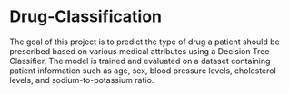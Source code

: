 # Drug-Classification
The goal of this project is to predict the type of drug a patient should be prescribed based on various medical attributes using a Decision Tree Classifier. The model is trained and evaluated on a dataset containing patient information such as age, sex, blood pressure levels, cholesterol levels, and sodium-to-potassium ratio.
